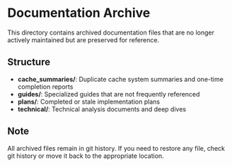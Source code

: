 # Documentation Archive

This directory contains archived documentation files that are no longer actively maintained but are preserved for reference.

## Structure

- **cache_summaries/**: Duplicate cache system summaries and one-time completion reports
- **guides/**: Specialized guides that are not frequently referenced
- **plans/**: Completed or stale implementation plans
- **technical/**: Technical analysis documents and deep dives

## Note

All archived files remain in git history. If you need to restore any file, check git history or move it back to the appropriate location.

